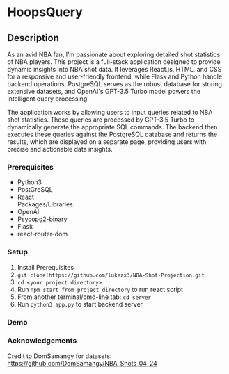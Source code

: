 # HoopsQuery

## Description

As an avid NBA fan, I’m passionate about exploring detailed shot statistics of NBA players. This project is a full-stack application designed to provide dynamic insights into NBA shot data. It leverages React.js, HTML, and CSS for a responsive and user-friendly frontend, while Flask and Python handle backend operations. PostgreSQL serves as the robust database for storing extensive datasets, and OpenAI's GPT-3.5 Turbo model powers the intelligent query processing.

The application works by allowing users to input queries related to NBA shot statistics. These queries are processed by GPT-3.5 Turbo to dynamically generate the appropriate SQL commands. The backend then executes these queries against the PostgreSQL database and returns the results, which are displayed on a separate page, providing users with precise and actionable data insights.

### Prerequisites
- Python3 <br />
- PostGreSQL <br />
- React <br />
Packages/Libraries: <br />
- OpenAI <br />
- Psycopg2-binary <br />
- Flask <br />
- react-router-dom <br />

### Setup

1. Install Prerequisites <br />
2. ```git clone(https://github.com/lukezx3/NBA-Shot-Projection.git``` <br />
3. ```cd <your project directory>``` <br />
4. Run ```npm start from project directory``` to run react script <br />
5. From another terminal/cmd-line tab: ```cd server``` <br />
6. Run ```python3 app.py``` to start backend server <br />

### Demo

### Acknowledgements

Credit to DomSamangy for datasets: https://github.com/DomSamangy/NBA_Shots_04_24

